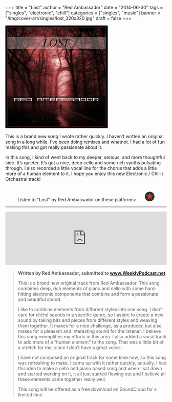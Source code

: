 +++
title = "Lost"
author = "Red Ambassador"
date = "2014-06-30"
tags = ["singles", "electronic", "chill"]
categories = ["singles", "music"]
banner = "/img/cover-art/singles/lost_320x320.jpg"
draft = false
+++

<style>
.svg-inline--fa {
    vertical-align: middle;
}
</style>

<img src="/img/cover-art/singles/lost_320x320.jpg" class="thumb" alt="Lost by Red Ambassador cover at">

This is a brand new song I wrote rather quickly. I haven’t written an original
song in a long while. I’ve been doing remixes and whatnot. I had a lot of fun
making this and got really passionate about it.

In this song, I kind of went back to my deeper, serious, and more thoughtful
side. It’s quieter. It’s got a nice, deep cello and some rich synths pulsating
through. I also recorded a little vocal line for the chorus that adds a little
more of a human element to it. I hope you enjoy this new Electronic / Chill /
Orchestral track!

<br>

<center>
Listen to "Lost" by Red Ambassador on these platforms:

<a target="_blank" href="https://soundcloud.com/red-ambassador/lost" title="Soundcloud">
    <i style="color: #FF7700;" class="fab fa-soundcloud fa-2x"></i>
</a>
&nbsp;
<a target="_blank" href="https://redambassador.bandcamp.com/track/lost" title="Bandcamp">
    <i style="color: #639AA9;" class="fab fa-bandcamp fa-2x"></i>
</a>
&nbsp;
<a target="_blank" href="https://www.youtube.com/watch?v=XOYT1JEVVO8" title="YouTube">
    <i style="color: #e52d27;" class="fab fa-youtube fa-2x"></i>
</a>
&nbsp;
<a target="_blank" href="https://www.reverbnation.com/redambassador/song/21312406-lost" title="ReverbNation">
    <img height=30px src="/img/thirdparty/reverbnation_logo_min.svg">
</a>
</center>

-------------------------------------------------------------------------------

<iframe width="100%" height="166" scrolling="no" frameborder="no" allow="autoplay" src="https://w.soundcloud.com/player/?url=https%3A//api.soundcloud.com/tracks/155449529&color=%23d00000&auto_play=false&hide_related=false&show_comments=true&show_user=true&show_reposts=false&show_teaser=true"></iframe>

<br>

> **Written by Red Ambassador, submitted to www.WeeklyPodcast.net**
>
>    This is a brand new original track from Red Ambassador. This song combines
> deep, rich elements of piano and cello with some hard-hitting electronic
> components that combine and form a passionate and beautiful sound.
>
>    I like to combine elements from different styles into one song. I don’t
> care for cliché sounds in a specific genre, so I aspire to create a new sound
> by taking bits and pieces from different styles and weaving them together. It
> makes for a nice challenge, as a producer, but also makes for a pleasant and
> interesting sound for the listener. I believe this song exemplifies my
> efforts in this area. I also added a vocal track to add more of a “human
> element” to the song. That was a little bit of a stretch for me, since I
> don’t have a great voice.
>
>    I have not composed an original track for some time now, so this song was
> refreshing to make. I came up with it rather quickly, actually. I had this
> idea to make a cello and piano based song and when I sat down and started
> working on it, it all just started flowing out and I believe all these
> elements came together really well.
>
>    This song will be offered as a free download on SoundCloud for a limited
> time.

